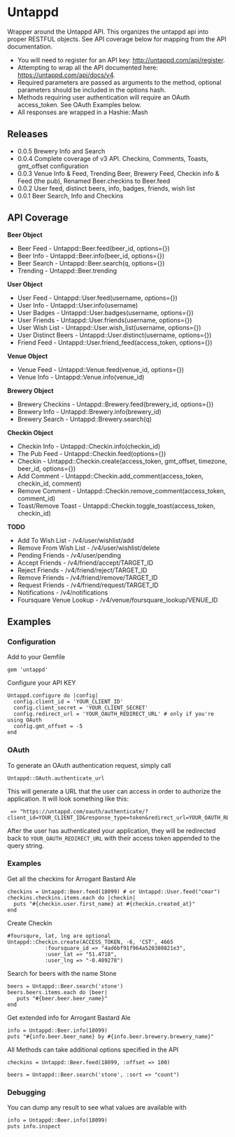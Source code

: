 # Untappd

Wrapper around the Untappd API. This organizes the untappd api
into proper RESTFUL objects. See API coverage below for mapping from
the API documentation.

* You will need to register for an API key: http://untappd.com/api/register.
* Attempting to wrap all the API documented here: https://untappd.com/api/docs/v4.
* Required parameters are passed as arguments to the method, optional parameters should be included in the options hash.
* Methods requiring user authentication will require an OAuth access_token. See OAuth Examples below.
* All responses are wrapped in a Hashie::Mash

## Releases

* 0.0.5 Brewery Info and Search
* 0.0.4 Complete coverage of v3 API. Checkins, Comments, Toasts, gmt_offset configuration
* 0.0.3 Venue Info & Feed, Trending Beer, Brewery Feed, Checkin info & Feed (the pub), Renamed Beer.checkins to Beer.feed
* 0.0.2 User feed, distinct beers, info, badges, friends, wish list
* 0.0.1 Beer Search, Info and Checkins

## API Coverage

**Beer Object**
* Beer Feed - Untappd::Beer.feed(beer_id, options={})
* Beer Info - Untappd::Beer.info(beer_id, options={})
* Beer Search - Untappd::Beer.search(q, options={})
* Trending - Untappd::Beer.trending

**User Object**
* User Feed - Untappd::User.feed(username, options={})
* User Info - Untappd::User.info(username)
* User Badges - Untappd::User.badges(username, options={})
* User Friends - Untappd::User.friends(username, options={})
* User Wish List - Untappd::User.wish_list(username, options={})
* User Distinct Beers - Untappd::User.distinct(username, options={})
* Friend Feed - Untappd::User.friend_feed(access_token, options={})

**Venue Object**
* Venue Feed - Untappd::Venue.feed(venue_id, options={})
* Venue Info - Untappd::Venue.info(venue_id)

**Brewery Object**
* Brewery Checkins - Untappd::Brewery.feed(brewery_id, options={})
* Brewery Info - Untappd::Brewery.info(brewery_id)
* Brewery Search - Untappd::Brewery.search(q)

**Checkin Object**
* Checkin Info - Untappd::Checkin.info(checkin_id)
* The Pub Feed - Untappd::Checkin.feed(options={})
* Checkin - Untappd::Checkin.create(access_token, gmt_offset, timezone, beer_id, options={})
* Add Comment - Untappd::Checkin.add_comment(access_token, checkin_id, comment)
* Remove Comment - Untappd::Checkin.remove_comment(access_token, comment_id)
* Toast/Remove Toast - Untappd::Checkin.toggle_toast(access_token, checkin_id)

**TODO**
* Add To Wish List - /v4/user/wishlist/add
* Remove From Wish List - /v4/user/wishlist/delete
* Pending Friends - /v4/user/pending
* Accept Friends - /v4/friend/accept/TARGET_ID
* Reject Friends - /v4/friend/reject/TARGET_ID
* Remove Friends - /v4/friend/remove/TARGET_ID
* Request Friends - /v4/friend/request/TARGET_ID
* Notifications - /v4/notifications
* Foursquare Venue Lookup - /v4/venue/foursquare_lookup/VENUE_ID

## Examples

### Configuration

Add to your Gemfile

    gem 'untappd'

Configure your API KEY

    Untappd.configure do |config|
      config.client_id = 'YOUR_CLIENT_ID'
      config.client_secret = 'YOUR_CLIENT_SECRET'
      config.redirect_url = 'YOUR_OAUTH_REDIRECT_URL' # only if you're using OAuth
      config.gmt_offset = -5
    end

### OAuth

To generate an OAuth authentication request, simply call

    Untappd::OAuth.authenticate_url

This will generate a URL that the user can access in order to authorize the application.
It will look something like this:

     => "https://untappd.com/oauth/authenticate/?client_id=YOUR_CLIENT_ID&response_type=token&redirect_url=YOUR_OAUTH_REDIRECT_URL"

After the user has authenticated your application, they will be redirected back to `YOUR_OAUTH_REDIRECT_URL` with their access token appended to the query string.

### Examples

Get all the checkins for Arrogant Bastard Ale

    checkins = Untappd::Beer.feed(18099) # or Untappd::User.feed("cmar")
    checkins.checkins.items.each do |checkin|
      puts "#{checkin.user.first_name} at #{checkin.created_at}"
    end

Create Checkin

    #foursqure, lat, lng are optional
    Untappd::Checkin.create(ACCESS_TOKEN, -6, 'CST', 4665
                :foursquare_id => "4ad6bf91f964a520380821e3",
                :user_lat => "51.4718",
                :user_lng => "-0.489278")

Search for beers with the name Stone

    beers = Untappd::Beer.search('stone')
    beers.beers.items.each do |beer|
       puts "#{beer.beer.beer_name}"
    end

Get extended info for Arrogant Bastard Ale

    info = Untappd::Beer.info(18099)
    puts "#{info.beer.beer_name} by #{info.beer.brewery.brewery_name}"

All Methods can take additional options specified in the API

    checkins = Untappd::Beer.feed(18099, :offset => 100)

    beers = Untappd::Beer.search('stone', :sort => "count")

### Debugging
You can dump any result to see what values are available with

    info = Untappd::Beer.info(18099)
    puts info.inspect
